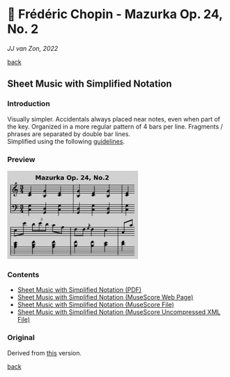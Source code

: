 🎵 Frédéric Chopin - Mazurka Op. 24, No. 2
===========================================

*JJ van Zon, 2022*

[back](../README.md)

Sheet Music with Simplified Notation
------------------------------------

### Introduction

Visually simpler. Accidentals always placed near notes, even when part of the key. Organized in a more regular pattern of 4 bars per line. Fragments / phrases are separated by double bar lines.  
Simplified using the following [guidelines](https://jjvanzon.github.io/Piano-Playing-Docs/methods/sheet-music-simplification.html).

### Preview

<img src="chopin-mazurka-op-24-no-2-sheet-music-simplified-notation-preview.png" width="300" />

### Contents

- [Sheet Music with Simplified Notation (PDF)](chopin-mazurka-op-24-no-2-sheet-music-simplified-notation.pdf)
- <a href="https://musescore.com/user/42589871/scores/7733957" target="_blank" rel="noopener noreferrer">Sheet Music with Simplified Notation (MuseScore Web Page)</a>
- [Sheet Music with Simplified Notation (MuseScore File)](chopin-mazurka-op-24-no-2-sheet-music-simplified-notation.mscz)
- [Sheet Music with Simplified Notation (MuseScore Uncompressed XML File)](chopin-mazurka-op-24-no-2-sheet-music-simplified-notation.mscx)

### Original

Derived from [this](https://jjvanzon.github.io/Piano-Playing-Docs/chopin-mazurka-op-24-no-2/sheet-music/README.html) version.

[back](../README.md)